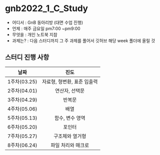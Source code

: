# gnb2022_1_C_Study
- 어디서 : GnB 동아리방 (대면 수업 진행)
- 언제 : 매주 금요일 pm7:00 ~pm9:00
- 무엇을 : 개인 노트북 지참
- 과제는? : 다음 스터디까지 그 주 과제를 풀어서 깃허브 해당 week 폴더에 올릴 것
## 스터디 진행 사항
|날짜|진도|
|:--:|:--:|
|1주차(03.25)|자료형, 형변환, 표준 입출력|
|2주차(04.01)|연산자, 선택문|
|3주차(04.29)|반복문|
|4주차(05.06)|배열|
|5주차(05.13)|함수, 변수 영역|
|6주차(05.20)|포인터|
|7주차(05.27)|구조체와 열거형|
|8주차(06.24)|파일 처리와 매크로|

